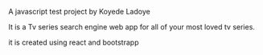 A javascript test project by Koyede Ladoye

It is a Tv series search engine web app for all of your most loved tv series.

it is created using react and bootstrapp

